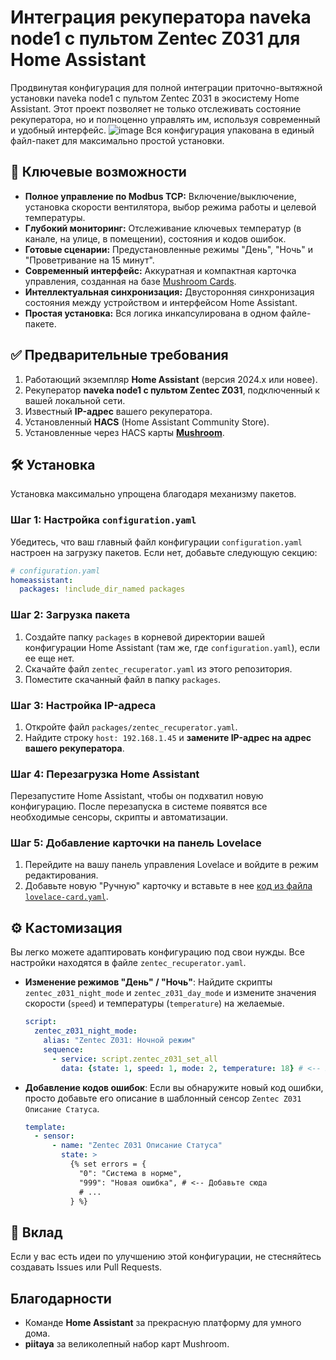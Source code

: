 
# Интеграция рекуператора naveka node1 с пультом Zentec Z031 для Home Assistant

Продвинутая конфигурация для полной интеграции приточно-вытяжной установки naveka node1 с пультом Zentec Z031 в экосистему Home Assistant. Этот проект позволяет не только отслеживать состояние рекуператора, но и полноценно управлять им, используя современный и удобный интерфейс.
![image](https://github.com/user-attachments/assets/d32a6d77-c4e7-4093-a9dc-5849a420242f)
Вся конфигурация упакована в единый файл-пакет для максимально простой установки.

## 🚀 Ключевые возможности

  * **Полное управление по Modbus TCP:** Включение/выключение, установка скорости вентилятора, выбор режима работы и целевой температуры.
  * **Глубокий мониторинг:** Отслеживание ключевых температур (в канале, на улице, в помещении), состояния и кодов ошибок.
  * **Готовые сценарии:** Предустановленные режимы "День", "Ночь" и "Проветривание на 15 минут".
  * **Современный интерфейс:** Аккуратная и компактная карточка управления, созданная на базе [Mushroom Cards](https://github.com/piitaya/lovelace-mushroom).
  * **Интеллектуальная синхронизация:** Двусторонняя синхронизация состояния между устройством и интерфейсом Home Assistant.
  * **Простая установка:** Вся логика инкапсулирована в одном файле-пакете.

## ✅ Предварительные требования

1.  Работающий экземпляр **Home Assistant** (версия 2024.x или новее).
2.  Рекуператор **naveka node1 с пультом Zentec Z031**, подключенный к вашей локальной сети.
3.  Известный **IP-адрес** вашего рекуператора.
4.  Установленный **HACS** (Home Assistant Community Store).
5.  Установленные через HACS карты **[Mushroom](https://github.com/piitaya/lovelace-mushroom)**.

## 🛠️ Установка

Установка максимально упрощена благодаря механизму пакетов.

### Шаг 1: Настройка `configuration.yaml`

Убедитесь, что ваш главный файл конфигурации `configuration.yaml` настроен на загрузку пакетов. Если нет, добавьте следующую секцию:

```yaml
# configuration.yaml
homeassistant:
  packages: !include_dir_named packages
```

### Шаг 2: Загрузка пакета

1.  Создайте папку `packages` в корневой директории вашей конфигурации Home Assistant (там же, где `configuration.yaml`), если ее еще нет.
2.  Скачайте файл `zentec_recuperator.yaml` из этого репозитория.
3.  Поместите скачанный файл в папку `packages`.

### Шаг 3: Настройка IP-адреса

1.  Откройте файл `packages/zentec_recuperator.yaml`.
2.  Найдите строку `host: 192.168.1.45` и **замените IP-адрес на адрес вашего рекуператора**.

### Шаг 4: Перезагрузка Home Assistant

Перезапустите Home Assistant, чтобы он подхватил новую конфигурацию. После перезапуска в системе появятся все необходимые сенсоры, скрипты и автоматизации.

### Шаг 5: Добавление карточки на панель Lovelace

1.  Перейдите на вашу панель управления Lovelace и войдите в режим редактирования.
2.  Добавьте новую "Ручную" карточку и вставьте в нее [код из файла `lovelace-card.yaml`](https://www.google.com/search?q=https-%D0%B0%D0%B4%D1%80%D0%B5%D1%81-%D0%B2%D0%B0%D1%88%D0%B5%D0%B3%D0%BE-%D1%84%D0%B0%D0%B9%D0%BB%D0%B0-lovelace.yaml).
   

## ⚙️ Кастомизация

Вы легко можете адаптировать конфигурацию под свои нужды. Все настройки находятся в файле `zentec_recuperator.yaml`.

  * **Изменение режимов "День" / "Ночь"**: Найдите скрипты `zentec_z031_night_mode` и `zentec_z031_day_mode` и измените значения скорости (`speed`) и температуры (`temperature`) на желаемые.

    ```yaml
    script:
      zentec_z031_night_mode:
        alias: "Zentec Z031: Ночной режим"
        sequence:
          - service: script.zentec_z031_set_all
            data: {state: 1, speed: 1, mode: 2, temperature: 18} # <-- Измените здесь
    ```

  * **Добавление кодов ошибок**: Если вы обнаружите новый код ошибки, просто добавьте его описание в шаблонный сенсор `Zentec Z031 Описание Статуса`.

    ```yaml
    template:
      - sensor:
          - name: "Zentec Z031 Описание Статуса"
            state: >
              {% set errors = {
                "0": "Система в норме",
                "999": "Новая ошибка", # <-- Добавьте сюда
                # ...
              } %}
    ```

## 🤝 Вклад

Если у вас есть идеи по улучшению этой конфигурации, не стесняйтесь создавать Issues или Pull Requests.

## Благодарности

  * Команде **Home Assistant** за прекрасную платформу для умного дома.
  * **piitaya** за великолепный набор карт Mushroom.
